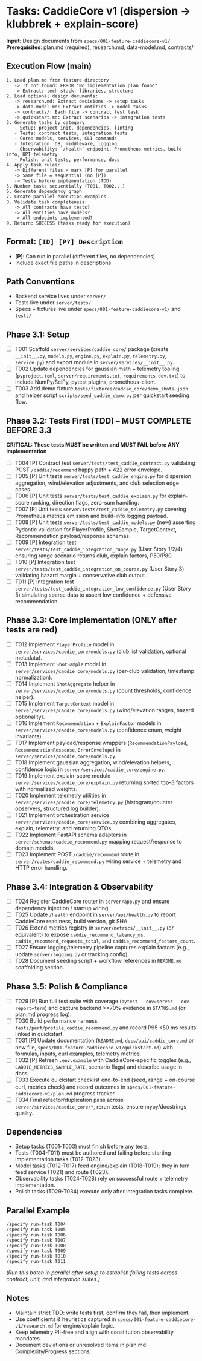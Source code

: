 ﻿# Tasks: CaddieCore v1 (dispersion -> klubbrek + explain-score)

**Input**: Design documents from `specs/001-feature-caddiecore-v1/`
**Prerequisites**: plan.md (required), research.md, data-model.md, contracts/

## Execution Flow (main)
```
1. Load plan.md from feature directory
   -> If not found: ERROR "No implementation plan found"
   -> Extract: tech stack, libraries, structure
2. Load optional design documents:
   -> research.md: Extract decisions -> setup tasks
   -> data-model.md: Extract entities -> model tasks
   -> contracts/: Each file -> contract test task
   -> quickstart.md: Extract scenarios -> integration tests
3. Generate tasks by category:
   - Setup: project init, dependencies, linting
   - Tests: contract tests, integration tests
   - Core: models, services, CLI commands
   - Integration: DB, middleware, logging
   - Observability: `/health` endpoint, Prometheus metrics, build info, KPI telemetry
   - Polish: unit tests, performance, docs
4. Apply task rules:
   -> Different files = mark [P] for parallel
   -> Same file = sequential (no [P])
   -> Tests before implementation (TDD)
5. Number tasks sequentially (T001, T002...)
6. Generate dependency graph
7. Create parallel execution examples
8. Validate task completeness:
   -> All contracts have tests?
   -> All entities have models?
   -> All endpoints implemented?
9. Return: SUCCESS (tasks ready for execution)
```

## Format: `[ID] [P?] Description`
- **[P]**: Can run in parallel (different files, no dependencies)
- Include exact file paths in descriptions

## Path Conventions
- Backend service lives under `server/`
- Tests live under `server/tests/`
- Specs + fixtures live under `specs/001-feature-caddiecore-v1/` and `tests/`

## Phase 3.1: Setup
- [ ] T001 Scaffold `server/services/caddie_core/` package (create `__init__.py`, `models.py`, `engine.py`, `explain.py`, `telemetry.py`, `service.py`) and export module in `server/services/__init__.py`.
- [ ] T002 Update dependencies for gaussian math + telemetry tooling (`pyproject.toml`, `server/requirements.txt`, `requirements-dev.txt`) to include NumPy/SciPy, pytest plugins, prometheus-client.
- [ ] T003 Add demo fixture `tests/fixtures/caddie_core/demo_shots.json` and helper script `scripts/seed_caddie_demo.py` per quickstart seeding flow.

## Phase 3.2: Tests First (TDD) – MUST COMPLETE BEFORE 3.3
**CRITICAL: These tests MUST be written and MUST FAIL before ANY implementation**
- [ ] T004 [P] Contract test `server/tests/test_caddie_contract.py` validating POST `/caddie/recommend` happy path + 422 error envelope.
- [ ] T005 [P] Unit tests `server/tests/test_caddie_engine.py` for dispersion aggregation, wind/elevation adjustments, and club selection edge cases.
- [ ] T006 [P] Unit tests `server/tests/test_caddie_explain.py` for explain-score ranking, direction flags, zero-sum handling.
- [ ] T007 [P] Unit tests `server/tests/test_caddie_telemetry.py` covering Prometheus metrics emission and build-info logging payload.
- [ ] T008 [P] Unit tests `server/tests/test_caddie_models.py` (new) asserting Pydantic validation for PlayerProfile, ShotSample, TargetContext, Recommendation payload/response schemas.
- [ ] T009 [P] Integration test `server/tests/test_caddie_integration_range.py` (User Story 1/2/4) ensuring range scenario returns club, explain factors, P50/P80.
- [ ] T010 [P] Integration test `server/tests/test_caddie_integration_on_course.py` (User Story 3) validating hazard margin + conservative club output.
- [ ] T011 [P] Integration test `server/tests/test_caddie_integration_low_confidence.py` (User Story 5) simulating sparse data to assert low confidence + defensive recommendation.

## Phase 3.3: Core Implementation (ONLY after tests are red)
- [ ] T012 Implement `PlayerProfile` model in `server/services/caddie_core/models.py` (club list validation, optional metadata).
- [ ] T013 Implement `ShotSample` model in `server/services/caddie_core/models.py` (per-club validation, timestamp normalization).
- [ ] T014 Implement `ShotAggregate` helper in `server/services/caddie_core/models.py` (count thresholds, confidence helper).
- [ ] T015 Implement `TargetContext` model in `server/services/caddie_core/models.py` (wind/elevation ranges, hazard optionality).
- [ ] T016 Implement `Recommendation` + `ExplainFactor` models in `server/services/caddie_core/models.py` (confidence enum, weight invariants).
- [ ] T017 Implement payload/response wrappers (`RecommendationPayload`, `RecommendationResponse`, `ErrorEnvelope`) in `server/services/caddie_core/models.py`.
- [ ] T018 Implement gaussian aggregation, wind/elevation helpers, confidence logic in `server/services/caddie_core/engine.py`.
- [ ] T019 Implement explain-score module `server/services/caddie_core/explain.py` returning sorted top-3 factors with normalized weights.
- [ ] T020 Implement telemetry utilities in `server/services/caddie_core/telemetry.py` (histogram/counter observers, structured log builder).
- [ ] T021 Implement orchestration service `server/services/caddie_core/service.py` combining aggregates, explain, telemetry, and returning DTOs.
- [ ] T022 Implement FastAPI schema adapters in `server/schemas/caddie_recommend.py` mapping request/response to domain models.
- [ ] T023 Implement POST `/caddie/recommend` route in `server/routes/caddie_recommend.py` wiring service + telemetry and HTTP error handling.

## Phase 3.4: Integration & Observability
- [ ] T024 Register CaddieCore router in `server/app.py` and ensure dependency injection / startup wiring.
- [ ] T025 Update `/health` endpoint in `server/api/health.py` to report CaddieCore readiness, build version, git SHA.
- [ ] T026 Extend metrics registry in `server/metrics/__init__.py` (or equivalent) to expose `caddie_recommend_latency_ms`, `caddie_recommend_requests_total`, and `caddie_recommend_factors_count`.
- [ ] T027 Ensure logging/telemetry pipeline captures explain factors (e.g., update `server/logging.py` or tracking config).
- [ ] T028 Document seeding script + workflow references in `README.md` scaffolding section.

## Phase 3.5: Polish & Compliance
- [ ] T029 [P] Run full test suite with coverage (`pytest --cov=server --cov-report=term`) and capture backend >=70% evidence in `STATUS.md` (or plan.md progress log).
- [ ] T030 Build performance harness `tests/perf/profile_caddie_recommend.py` and record P95 <50 ms results linked in quickstart.
- [ ] T031 [P] Update documentation (`README.md`, `docs/api/caddie_core.md` or new file, `specs/001-feature-caddiecore-v1/quickstart.md`) with formulas, inputs, curl examples, telemetry metrics.
- [ ] T032 [P] Refresh `.env.example` with CaddieCore-specific toggles (e.g., `CADDIE_METRICS_SAMPLE_RATE`, scenario flags) and describe usage in docs.
- [ ] T033 Execute quickstart checklist end-to-end (seed, range + on-course curl, metrics check) and record outcomes in `specs/001-feature-caddiecore-v1/plan.md` progress tracker.
- [ ] T034 Final refactor/duplication pass across `server/services/caddie_core/*`, rerun tests, ensure mypy/docstrings quality.

## Dependencies
- Setup tasks (T001-T003) must finish before any tests.
- Tests (T004-T011) must be authored and failing before starting implementation tasks (T012-T023).
- Model tasks (T012-T017) feed engine/explain (T018-T019); they in turn feed service (T021) and route (T023).
- Observability tasks (T024-T028) rely on successful route + telemetry implementation.
- Polish tasks (T029-T034) execute only after integration tasks complete.

## Parallel Example
```
/specify run-task T004
/specify run-task T005
/specify run-task T006
/specify run-task T007
/specify run-task T008
/specify run-task T009
/specify run-task T010
/specify run-task T011
```
*(Run this batch in parallel after setup to establish failing tests across contract, unit, and integration suites.)*

## Notes
- Maintain strict TDD: write tests first, confirm they fail, then implement.
- Use coefficients & heuristics captured in `specs/001-feature-caddiecore-v1/research.md` for engine/explain logic.
- Keep telemetry PII-free and align with constitution observability mandates.
- Document deviations or unresolved items in plan.md Complexity/Progress sections.
